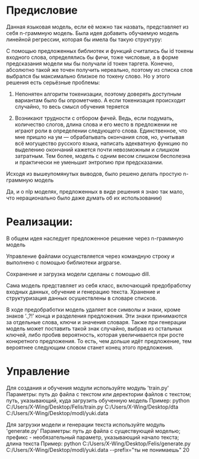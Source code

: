 # Предисловие
Данная языковая модель, если её можно так назвать, представляет из себя n-граммную модель. Была идея добавить обучаемую модель линейной регрессии, которая бы имела бы такую структуру:

С помощью предложенных библиотек и функций считались бы id токены входного слова, определялись бы фичи, тоже числовые, а в форме предсказания модели мы бы получали id токен таргета. Конечно, абсолютно такой же точен получить нереально, поэтому из списка слов выбрался бы максимально близкое по токену слово. Но у этого решения есть серьёзные проблемы:

1) Непонятен алгоритм токенизации, поэтому доверять доступным вариантам было бы опрометчиво. А если токенизация происходит случайно, то весь смысл обучения теряется

2) Возникают трудности с отбором фичей. Ведь, если подумать, количество слогов, длина слова и его место в предложении не играют роли в определении следующего слова. Единственное, что мне пришло на ум — обрабатывать окончания слов, но, учитывая всё могущество русского языка, написать адекватную функцию по выделению окончаний кажется почти невозможным и слишком затратным. Тем более, модель с одним весом слишком бесполезна и практически не уменьшит энтропию при предсказании.

Исходя из вышеупомянутых выводов, было решено делать простую n-граммную модель

Да, и о nlp моделях, предложенных в виде решения я знаю так мало, что нерационально было даже думать об их использовании)

# Реализации:

В общем идея наследует предложенное решение через n-граммную модель

Управление файлами осуществляется через командную строку и выполнено с помощью библиотеки argparse.

Сохранение и загрузка модели сделаны с помощью dill. 

Сама модель представляет из себя класс, включающий предобработку входных данных, обучение и генерацию текста. Хранение и структуризация данных осушествлены в словаре списков.

В ходе предобработки модель удаляет все символы и знаки, кроме знаков ‘.,?!’ конца и разделения предложения. Эти знаки принимаются за отдельные слова, ключи и значения словаря. Также при генерации модель может поставить такой знак случайно, выбрав из остальных ключей, либо пробив вероятность, которая увеличивается при росте конкретного предложения. То есть, чем дольше идёт предложение, тем вероятнее следующим словом станет конец этого предложения. 

# Управление
Для создания и обучения модули используйте модуль 'train.py'
Параметры: путь до файла с текстом или деректории файлов с текстом; путь, указывающий, куда загрузить обученную модель
Пример:
python C:/Users/X-Wing/Desktop/Felis/train.py C:/Users/X-Wing/Desktop/dta C:/Users/X-Wing/Desktop/modl/yuki.data

Для загрузки модели и генерации текста используйте модуль 'generate.py'
Параметры: путь до файла с существующей моделью; префикс - необязательный параметр, указывающий начало текста; длина текста
Пример:
python C:/Users/X-Wing/Desktop/Felis/generate.py C:/Users/X-Wing/Desktop/modl/yuki.data --prefix="ты не понимаешь" 20

